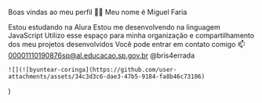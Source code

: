 Boas vindas ao meu perfil 💙💙
Meu nome é Miguel Faria

Estou estudando na Alura
Estou me desenvolvendo na linguagem JavaScript
Utilizo esse espaço para minha organização e compartilhamento dos meu projetos desenvolvidos
Você pode entrar em contato comigo 📫
00001110190876sp@al.educacao.sp.gov.br
    @bris4errada

    ![](![byuntear-coringa](https://github.com/user-attachments/assets/34c3d3c6-dae3-47b5-9184-fa8b46c73106)
)
